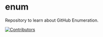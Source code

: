 # enum
Repository to learn about GitHub Enumeration.











[![Contributors](https://img.shields.io/badge/Contributors-2-brightgreen)](https://github.com/EurydiceCorp/enum/graphs/contributors)
